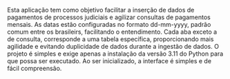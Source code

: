 Esta aplicação tem como objetivo facilitar a inserção de dados de pagamentos de processos judiciais e agilizar consultas de pagamentos mensais.
As datas estão configuradas no formato dd-mm-yyyy, padrão comum entre os brasileirs, facilitando o entendimento.
Cada aba exceto a de consulta, corresponde a uma tabela específica, proporcionando mais agilidade e evitando duplicidade de dados durante a ingestão de dados.
O projeto é simples e exige apenas a instalação da versão 3.11 do Python para que possa ser executado. Ao ser inicializado, a interface é simples e de fácil compreensão.

